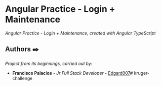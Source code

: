 # Angular Practice - Login + Maintenance

_Angular Practice - Login + Maintenance, created with Angular TypeScript_

## Authors ✒️

_Project from its beginnings, carried out by:_

- **Francisco Palacios** - _Jr Full Stack Developer_ - [Edgard007](https://github.com/Edgard007)#   k r u g e r - c h a l l e n g e  
 